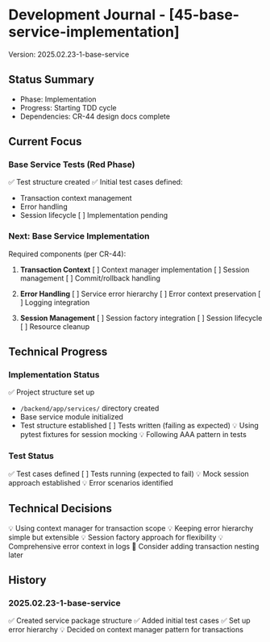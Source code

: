 # Development Journal - [45-base-service-implementation]
Version: 2025.02.23-1-base-service

## Status Summary
- Phase: Implementation
- Progress: Starting TDD cycle
- Dependencies: CR-44 design docs complete

## Current Focus
### Base Service Tests (Red Phase)
✅ Test structure created
✅ Initial test cases defined:
  - Transaction context management
  - Error handling
  - Session lifecycle
[ ] Implementation pending

### Next: Base Service Implementation
Required components (per CR-44):
1. **Transaction Context**
   [ ] Context manager implementation
   [ ] Session management
   [ ] Commit/rollback handling

2. **Error Handling**
   [ ] Service error hierarchy
   [ ] Error context preservation
   [ ] Logging integration

3. **Session Management**
   [ ] Session factory integration
   [ ] Session lifecycle
   [ ] Resource cleanup

## Technical Progress
### Implementation Status
✅ Project structure set up
  - `/backend/app/services/` directory created
  - Base service module initialized
  - Test structure established
[ ] Tests written (failing as expected)
💡 Using pytest fixtures for session mocking
💡 Following AAA pattern in tests

### Test Status
✅ Test cases defined
[ ] Tests running (expected to fail)
💡 Mock session approach established
💡 Error scenarios identified

## Technical Decisions
💡 Using context manager for transaction scope
💡 Keeping error hierarchy simple but extensible
💡 Session factory approach for flexibility
💡 Comprehensive error context in logs
🔄 Consider adding transaction nesting later

## History
### 2025.02.23-1-base-service
✅ Created service package structure
✅ Added initial test cases
✅ Set up error hierarchy
💡 Decided on context manager pattern for transactions
